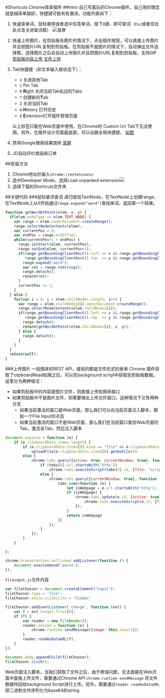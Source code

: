 #Shortcuts Chrome效率插件
##Intro
自己写着玩的Chrome插件，自己用的理念就是越简单越好，快捷键可能有些激进。功能列表如下：

1. 快速查单词，鼠标悬停或者选中任意单词，按下`Q`键，即可查词（`Esc`或者空白处点击关闭查词框）
![录屏](https://ooo.0o0.ooo/2017/01/25/58889f8f059f1.jpg)

2. 快速上传图片，在剪贴板有图片的情况下，点击插件按钮，可以直接上传图片并且把图片URL复制到剪贴板。在剪贴板不是图片的情况下，自动弹出文件选择框，选择图片之后会自动上传图片并且把图片URL复制到剪贴板，支持GIF
[剪贴板内容上传](https://ooo.0o0.ooo/2017/01/26/588944c686c79.jpg)
[文件上传](https://ooo.0o0.ooo/2017/01/26/5889456c8b016.jpg)

3. Tab快捷键（非文本输入框状态下）：
      - `X` 关闭其他Tab
      - `C` Pin Tab
      - `R` **R**ight 关闭当前Tab右边的Tabs
      - `T` 创建新的**T**ab
      - `Z` 关闭当前Tab
      - `H` **H**istory 打开历史
      - `E` **E**xtension打开插件管理页面
    
    以上标签只能在Web页面中使用，在Chrome的 Custom Uri Tab下无法使用。另外，在插件设计页面最底部，可以设置全局快捷键， 
[如图](https://ooo.0o0.ooo/2017/01/25/5888a57e25d0a.jpg)

4. 禁用Google搜索结果跳转
[录屏](https://ooo.0o0.ooo/2017/01/25/5888a7a5ca050.jpg)

5. JD自动评价商品和订单

##安装方法
1. Chrome地址栏输入`chrome://extensions/`
2. 选中Developer Mode，选择Load unpacked extension![](https://ooo.0o0.ooo/2017/01/26/5889466f6b2ff.jpg)
3. 选择下载的Shortcuts文件夹

##关键代码
###鼠标悬浮查词
递归查找TextNode，在TextNode上创建range，在TextNode上从0开始通过`range.expand("word")`查找单词，返回第一个结果。
```javascript
function getWordAtPoint(elem, x, y) {
  if(elem.nodeType == elem.TEXT_NODE) {
    var range = elem.ownerDocument.createRange();
    range.selectNodeContents(elem);
    var currentPos = 0;
    var endPos = range.endOffset;
    while(currentPos+1 < endPos) {
      range.setStart(elem, currentPos);
      range.setEnd(elem, currentPos+1);
      if(range.getBoundingClientRect().left <= x && range.getBoundingClientRect().right  >= x &&
         range.getBoundingClientRect().top  <= y && range.getBoundingClientRect().bottom >= y) {
        range.expand("word");
        var ret = range.toString();
        range.detach();
        return(ret);
      }
      currentPos += 1;
    }
  } else {
    for(var i = 0; i < elem.childNodes.length; i++) {
      var range = elem.childNodes[i].ownerDocument.createRange();
      range.selectNodeContents(elem.childNodes[i]);
      if(range.getBoundingClientRect().left <= x && range.getBoundingClientRect().right  >= x &&
         range.getBoundingClientRect().top  <= y && range.getBoundingClientRect().bottom >= y) {
        range.detach();
        return(getWordAtPoint(elem.childNodes[i], x, y));
      } else {
        range.detach();
      }
    }
  }
  return(null);
}    
```
###上传图片
一般图床的REST API，接收的都是文件形式的表单
Chrome 插件获取了clipboardRead权限之后，可以在background script中获取到剪贴板数据。这里分为两种情况：
- 如果剪贴板中的内容是图片文件，则直接上传给图床接口
- 如果剪贴板中不是图片文件，则需要弹出上传文件窗口，这种情况下又有两种分支
  - 如果当前激活的窗口是Web页面，那么我们可以向当前页面注入脚本，模拟一个File Input的点击
  - 如果当前激活的窗口不是Web页面，那么我们在当前窗口查找Web页面的Tab，激活该Tab，然后注入脚本
```javascript
document.onpaste = function (e) {
    if (e.clipboardData.items.length) {
        if (e.clipboardData.items[0].kind == "file" && e.clipboardData.items[0].type == "image/png")
            uploadFile(e.clipboardData.items[0].getAsFile())
        else {
            chrome.tabs.query({active: true, currentWindow: true}, function (tabs) {
                if (tabs[0].url.startsWith('http'))
                    chrome.tabs.executeScript(tabs[0].id, {file: "script/fileinput.js"});
                else {
                    chrome.tabs.query({currentWindow: true}, function (tabs) {
                        tabs.some(function (e) {
                            let isWebpage = e.url.startsWith('http');
                            if (isWebpage) {
                                chrome.tabs.update(e.id, {active: true}, function () {
                                    chrome.tabs.executeScript(e.id, {file: "script/fileinput.js"});
                                });
                            }
                            return isWebpage
                        })
                    });
                }
            });
        }
    }

};

chrome.browserAction.onClicked.addListener(function () {
    document.execCommand('paste');
});
```

`fileinput.js`文件内容
```javascript
var fileChooser = document.createElement("input");
fileChooser.type = 'file';
fileChooser.style.visibility = 'hidden'

fileChooser.addEventListener('change', function (evt) {
    var f = evt.target.files[0];
    if (f) {
        var reader = new FileReader();
        reader.onload = function (e) {
            chrome.runtime.sendMessage({image: this.result});
        }
        reader.readAsDataURL(f);
    }
});

document.body.appendChild(fileChooser);
fileChooser.click();
````
Web页面注入脚本，当我们获取了文件之后，由于跨域问题，无法直接在Web页面中直接上传文件，需要通过Chrome API `chrome.runtime.sendMessage` 将文件数据传回给background Script进行上传。另外，需要通过`reader.readAsDataURL`把二进制文件序列化为base64的string



  
 
